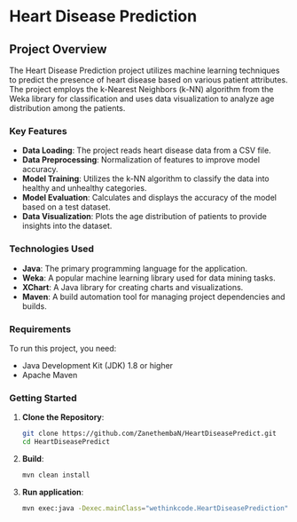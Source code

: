 # Heart Disease Prediction

## Project Overview

The Heart Disease Prediction project utilizes machine learning techniques to predict the presence of heart disease based on various patient attributes. The project employs the k-Nearest Neighbors (k-NN) algorithm from the Weka library for classification and uses data visualization to analyze age distribution among the patients.

### Key Features

- **Data Loading**: The project reads heart disease data from a CSV file.
- **Data Preprocessing**: Normalization of features to improve model accuracy.
- **Model Training**: Utilizes the k-NN algorithm to classify the data into healthy and unhealthy categories.
- **Model Evaluation**: Calculates and displays the accuracy of the model based on a test dataset.
- **Data Visualization**: Plots the age distribution of patients to provide insights into the dataset.

### Technologies Used

- **Java**: The primary programming language for the application.
- **Weka**: A popular machine learning library used for data mining tasks.
- **XChart**: A Java library for creating charts and visualizations.
- **Maven**: A build automation tool for managing project dependencies and builds.

### Requirements

To run this project, you need:

- Java Development Kit (JDK) 1.8 or higher
- Apache Maven

### Getting Started

1. **Clone the Repository**:
   ```bash
   git clone https://github.com/ZanethembaN/HeartDiseasePredict.git
   cd HeartDiseasePredict


2. **Build**:
    ```bash
    mvn clean install

4. **Run application**:
   ```bash
   mvn exec:java -Dexec.mainClass="wethinkcode.HeartDiseasePrediction"

